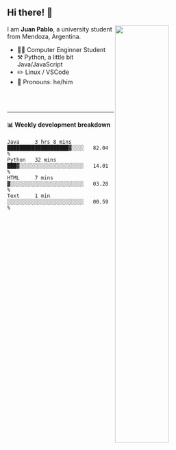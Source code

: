 ## Hi there! :wave:

[<img align="right" width="50%" src="https://github-readme-stats.vercel.app/api?username=juampi20&theme=dark&show_icons=true">](https://metrics.lecoq.io/juampi20?template=classic)

I am **Juan Pablo**, a university student from Mendoza, Argentina.

-   :man_student: Computer Enginner Student
-   :hammer_and_pick: Python, a little bit Java/JavaScript
-   :pencil2: Linux / VSCode
-   :man: Pronouns: he/him

<br/><br/>

---

#### :bar_chart: Weekly development breakdown

<!--START_SECTION:waka-->
```text
Java     3 hrs 8 mins    ████████████████████▓░░░░   82.04 % 
Python   32 mins         ███▓░░░░░░░░░░░░░░░░░░░░░   14.01 % 
HTML     7 mins          ▓░░░░░░░░░░░░░░░░░░░░░░░░   03.28 % 
Text     1 min           ░░░░░░░░░░░░░░░░░░░░░░░░░   00.59 % 
```
<!--END_SECTION:waka-->
